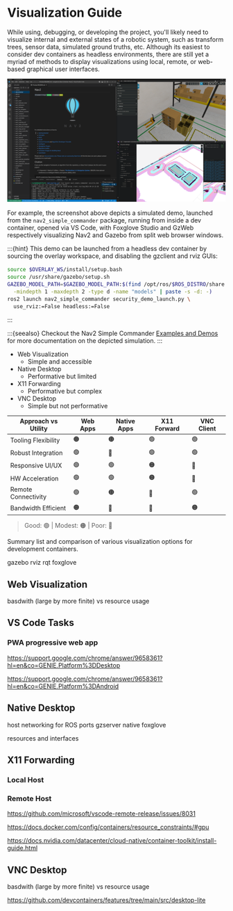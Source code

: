 # Visualization Guide

While using, debugging, or developing the project, you'll likely need to visualize internal and external states of a robotic system, such as transform trees, sensor data, simulated ground truths, etc. Although its easiest to consider dev containers as headless environments, there are still yet a myriad of methods to display visualizations using local, remote, or web-based graphical user interfaces.

![Nav2 running in Dev Container with Foxglove and GzWeb running as PWAs](/images/devcontainers/nav2_foxglove_gzweb_pwa.png)

For example, the screenshot above depicts a simulated demo, launched from the `nav2_simple_commander` package, running from inside a dev container, opened via VS Code, with Foxglove Studio and GzWeb respectively visualizing Nav2 and Gazebo from split web browser windows.

:::{hint}
This demo can be launched from a headless dev container by sourcing the overlay workspace, and disabling the gzclient and rviz GUIs:
``` bash
source $OVERLAY_WS/install/setup.bash
source /usr/share/gazebo/setup.sh
GAZEBO_MODEL_PATH=$GAZEBO_MODEL_PATH:$(find /opt/ros/$ROS_DISTRO/share \
  -mindepth 1 -maxdepth 2 -type d -name "models" | paste -s -d: -)
ros2 launch nav2_simple_commander security_demo_launch.py \
  use_rviz:=False headless:=False
```
:::

:::{seealso}
Checkout the Nav2 Simple Commander [Examples and Demos](/commander_api/index.rst#examples-and-demos) for more documentation on the depicted simulation.
:::

- Web Visualization
  - Simple and accessible
- Native Desktop
  - Performative but limited
- X11 Forwarding
  - Performative but complex
- VNC Desktop
  - Simple but not performative

| Approach vs Utility | Web Apps | Native Apps | X11 Forward | VNC Client |
|---------------------|----------|-------------|-------------|------------|
| Tooling Flexibility | 🟠       | 🟠          | 🟢          | 🟢         |
| Robust Integration  | 🟢       | 🔴          | 🟢          | 🟢         |
| Responsive UI/UX    | 🟢       | 🟢          | 🟠          | 🔴         |
| HW Acceleration     | 🟢       | 🟢          | 🟠          | 🔴         |
| Remote Connectivity | 🟢       | 🟠          | 🔴          | 🟢         |
| Bandwidth Efficient | 🟠       | 🔴          | 🔴          | 🟠         |

> Good: 🟢 | Modest: 🟠 | Poor: 🔴

Summary list and comparison of various visualization options for development containers.

gazebo
rviz
rqt
foxglove

## Web Visualization


basdwith (large by more finite) vs resource usage

## VS Code Tasks

### PWA progressive web app

https://support.google.com/chrome/answer/9658361?hl=en&co=GENIE.Platform%3DDesktop

https://support.google.com/chrome/answer/9658361?hl=en&co=GENIE.Platform%3DAndroid

## Native Desktop

host networking for ROS ports
 gzserver
native foxglove

resources and interfaces

## X11 Forwarding

### Local Host

### Remote Host

https://github.com/microsoft/vscode-remote-release/issues/8031

https://docs.docker.com/config/containers/resource_constraints/#gpu

https://docs.nvidia.com/datacenter/cloud-native/container-toolkit/install-guide.html


## VNC Desktop

basdwith (large by more finite) vs resource usage

https://github.com/devcontainers/features/tree/main/src/desktop-lite
